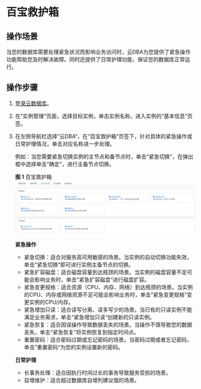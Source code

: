 # 百宝救护箱<a name="rds_05_0029"></a>

## 操作场景<a name="section16304652191811"></a>

当您的数据库需要处理紧急状况而影响业务访问时，云DBA为您提供了紧急操作功能帮助您及时解决故障。同时还提供了日常护理功能，保证您的数据库正常运行。

## 操作步骤<a name="section13757181141910"></a>

1.  [登录云数据库](https://support.huaweicloud.com/qs-rds/rds_login.html)。
2.  在“实例管理“页面，选择目标实例，单击实例名称，进入实例的“基本信息“页签。
3.  在左侧导航栏选择“云DBA“，在“百宝救护箱“页签下，针对具体的紧急操作或日常护理情况，单击对应名称进一步处理。

    例如：当您需要紧急切换实例的主节点和备节点时，单击“紧急切换“，在弹出框中选择单击“确定“，进行主备节点切换。

    **图 1**  百宝救护箱<a name="fig455011262447"></a>  
    ![](figures/百宝救护箱.png "百宝救护箱")

    **紧急操作**

    -   紧急切换：适合对服务高可用敏感的场景。当实例的自动切换功能失效，单击“紧急切换“即可进行实例主备节点的切换。
    -   紧急扩容磁盘：适合磁盘容量到达瓶颈的场景。当实例的磁盘容量不足可能会影响业务时，单击“紧急扩容磁盘“进行磁盘扩容。
    -   紧急变更规格：适合资源（CPU、内存、网络）到达瓶颈的场景。当实例的CPU、内存或网络资源不足可能会影响业务时，单击“紧急变更规格“变更实例的CPU/内存。
    -   紧急增加只读：适合读写分离、读多写少的场景。当已有的只读实例不能满足业务需求，单击“紧急增加只读“创建新的只读实例。
    -   紧急恢复：适合因误操作导致数据丢失的场景。当操作不慎导致您的数据丢失，单击“紧急恢复“将实例恢复到指定时间点。
    -   重置密码：适合密码过期或忘记密码的场景。当密码过期或者忘记密码，单击“重置密码“为您的实例设置新的密码。

    **日常护理**

    -   长事务处理：适合因执行时间过长的事务导致服务受损的场景。
    -   自增维护：适合超过数据库自增列建议值的场景。


